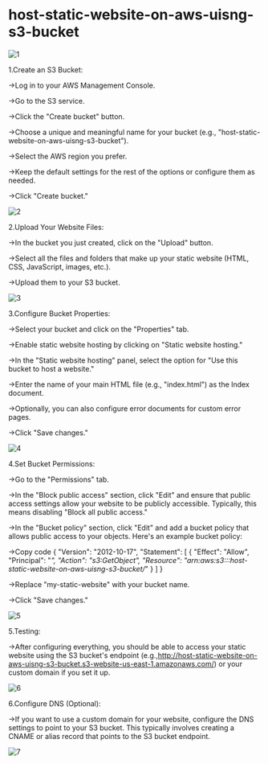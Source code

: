 # host-static-website-on-aws-uisng-s3-bucket
![1](https://github.com/panwar100/host_static_website_on_aws/assets/134361823/f23d5b62-7b9c-4244-9412-7d74e3a264ca)

1.Create an S3 Bucket:

->Log in to your AWS Management Console.

->Go to the S3 service.

->Click the "Create bucket" button.

->Choose a unique and meaningful name for your bucket (e.g., "host-static-website-on-aws-uisng-s3-bucket").

->Select the AWS region you prefer.

->Keep the default settings for the rest of the options or configure them as needed.

->Click "Create bucket."

![2](https://github.com/panwar100/host_static_website_on_aws/assets/134361823/94ba5917-b147-4f69-b839-59281583434f)


2.Upload Your Website Files:

->In the bucket you just created, click on the "Upload" button.

->Select all the files and folders that make up your static website (HTML, CSS, JavaScript, images, etc.).

->Upload them to your S3 bucket.

![3](https://github.com/panwar100/host_static_website_on_aws/assets/134361823/a5f551b6-9dcb-41f3-81f6-5fae8cc48459)


3.Configure Bucket Properties:

->Select your bucket and click on the "Properties" tab.

->Enable static website hosting by clicking on "Static website hosting."

->In the "Static website hosting" panel, select the option for "Use this bucket to host a website."

->Enter the name of your main HTML file (e.g., "index.html") as the Index document.

->Optionally, you can also configure error documents for custom error pages.

->Click "Save changes."

![4](https://github.com/panwar100/host_static_website_on_aws/assets/134361823/7ac1263f-de01-4da8-b0a6-325dbe428a1a)


4.Set Bucket Permissions:

->Go to the "Permissions" tab.

->In the "Block public access" section, click "Edit" and ensure that public access settings allow your website to be publicly accessible. Typically, this means disabling "Block all public access."

->In the "Bucket policy" section, click "Edit" and add a bucket policy that allows public access to your objects. Here's an example bucket policy:

->Copy code
{
    "Version": "2012-10-17",
    "Statement": [
        {
            "Effect": "Allow",
            "Principal": "*",
            "Action": "s3:GetObject",
            "Resource": "arn:aws:s3:::host-static-website-on-aws-uisng-s3-bucket/*"
        }
    ]
}

->Replace "my-static-website" with your bucket name.

->Click "Save changes."

![5](https://github.com/panwar100/host_static_website_on_aws/assets/134361823/6bed7190-9f93-40d0-98a7-86127b8c3f7a)

5.Testing:

->After configuring everything, you should be able to access your static website using the S3 bucket's endpoint (e.g.,http://host-static-website-on-aws-uisng-s3-bucket.s3-website-us-east-1.amazonaws.com/) or your custom domain if you set it up.

![6](https://github.com/panwar100/host_static_website_on_aws/assets/134361823/fd84fb7e-b6eb-49d5-82de-7ba11fd5216d)

6.Configure DNS (Optional):

->If you want to use a custom domain for your website, configure the DNS settings to point to your S3 bucket. This typically involves creating a CNAME or alias record that points to the S3 bucket endpoint.

![7](https://github.com/panwar100/host_static_website_on_aws/assets/134361823/4683ae81-6ca5-47db-b5cf-b4cb9004bc15)


